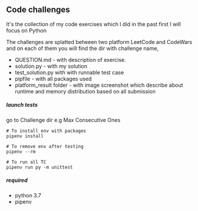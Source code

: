 ## Code challenges
It's the collection of my code exercises which I did in the past first I will focus on Python


The challenges are splatted between two platform LeetCode and CodeWars 
and on each of them you will find the dir with challenge name, 
* QUESTION.md - with description of exercise.
* solution.py - with my solution 
* test_solution.py with with runnable test case
* pipfile - with all packages used
* platform_result folder - with image screenshot which describe about runtime and memory 
distribution based on all submission


##### launch tests
go to Challenge dir e.g Max Consecutive Ones

```
# To install env with packages
pipenv install 

# To remove env after testing
pipenv --rm

# To run all TC
pipenv run py -m unittest
```


##### required
* python 3.7
* pipenv


